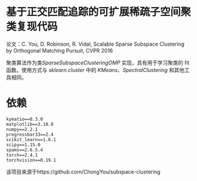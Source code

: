 # 基于正交匹配追踪的可扩展稀疏子空间聚类复现代码
论文：C. You, D. Robinson, R. Vidal, Scalable Sparse Subspace Clustering by Orthogonal Matching Pursuit, CVPR 2016

聚类算法作为类*SparseSubspaceClusteringOMP* 实现，具有用于学习聚类的 fit 函数。使用方式与 *sklearn.cluster* 中的 *KMeans*、*SpectralClustering* 和其他工具相同。

# 依赖
```
kymatio==0.3.0
matplotlib==3.10.0
numpy==2.2.1
progressbar33==2.4
scikit_learn==1.6.1
scipy==1.15.0
spams==2.6.5.4
torch==2.4.1
torchvision==0.19.1
```

该项目来源于https://github.com/ChongYou/subspace-clustering


